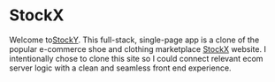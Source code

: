 # StockX

Welcome to<a href="https://stockxy.herokuapp.com/#/">StockY</a>. This full-stack, single-page app is a clone of the popular e-commerce shoe and clothing marketplace <a href="https://www.stockx.com/" target="_blank" rel="noopener noreferrer">StockX</a> website. I intentionally chose to clone this site so I could connect relevant ecom server logic with a clean and seamless front end experience. 

